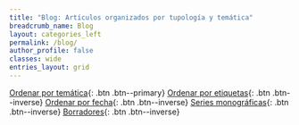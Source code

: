 ```yaml
---
title: "Blog: Artículos organizados por tupología y temática"
breadcrumb_name: Blog
layout: categories_left
permalink: /blog/
author_profile: false
classes: wide
entries_layout: grid
---
```


[Ordenar por temática](/blog/){: .btn .btn--primary} 
[Ordenar por etiquetas](/blog/tags/){: .btn .btn--inverse} 
[Ordenar por fecha](/blog/fecha/){: .btn .btn--inverse} 
[Series monográficas](/blog/series){: .btn .btn--inverse}
[Borradores](/blog/borradores/){: .btn .btn--inverse}